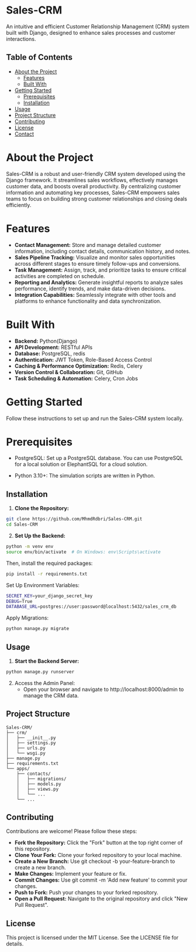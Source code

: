 # Sales-CRM

An intuitive and efficient Customer Relationship Management (CRM) system built with Django, designed to enhance sales processes and customer interactions. 

## Table of Contents

- [About the Project](#about-the-Project)
  - [Features](#features)
  - [Built With](#built-With)
- [Getting Started](#getting-started)
  - [Prerequisites](#prerequisites)
  - [Installation](#installation)
- [Usage](#usage)
- [Project Structure](#project-structure)
- [Contributing](#contributing)
- [License](#license)
- [Contact](#contact)

# About the Project
Sales-CRM is a robust and user-friendly CRM system developed using the Django framework. It streamlines sales workflows, effectively manages customer data, and boosts overall productivity. By centralizing customer information and automating key processes, Sales-CRM empowers sales teams to focus on building strong customer relationships and closing deals efficiently.

# Features

* **Contact Management:** Store and manage detailed customer information, including contact details, communication history, and notes.
* **Sales Pipeline Tracking:** Visualize and monitor sales opportunities across different stages to ensure timely follow-ups and conversions.
* **Task Management:** Assign, track, and prioritize tasks to ensure critical activities are completed on schedule.
* **Reporting and Analytics:** Generate insightful reports to analyze sales performance, identify trends, and make data-driven decisions.
* **Integration Capabilities:** Seamlessly integrate with other tools and platforms to enhance functionality and data synchronization.

# Built With
* **Backend:** Python(Django)
* **API Development:** RESTful APIs
* **Database:** PostgreSQL, redis
* **Authentication:** JWT Token, Role-Based Access Control
* **Caching & Performance Optimization:** Redis, Celery
* **Version Control & Collaboration:** Git, GitHub
* **Task Scheduling & Automation:** Celery, Cron Jobs


# Getting Started

Follow these instructions to set up and run the Sales-CRM system locally.

# Prerequisites

* PostgreSQL: Set up a PostgreSQL database. You can use PostgreSQL for a local solution or ElephantSQL for a cloud solution.

* Python 3.10+: The simulation scripts are written in Python.


## Installation

1. **Clone the Repository:**

```bash
git clone https://github.com/MhmdRdbri/Sales-CRM.git
cd Sales-CRM
```

2. **Set Up the Backend:**

```bash
python -m venv env
source env/bin/activate  # On Windows: env\Scripts\activate
```
Then, install the required packages:

```bash
pip install -r requirements.txt
```

Set Up Environment Variables:
```bash
SECRET_KEY=your_django_secret_key
DEBUG=True
DATABASE_URL=postgres://user:password@localhost:5432/sales_crm_db
```

Apply Migrations:
```bash
python manage.py migrate
```

## Usage

1. **Start the Backend Server:**
```bash
python manage.py runserver
```
2. Access the Admin Panel:
   - Open your browser and navigate to http://localhost:8000/admin to manage the CRM data.


## Project Structure
```
Sales-CRM/
├── crm/
│   ├── __init__.py
│   ├── settings.py
│   ├── urls.py
│   └── wsgi.py
├── manage.py
├── requirements.txt
└── apps/
    ├── contacts/
    │   ├── migrations/
    │   ├── models.py
    │   ├── views.py
    │   └── ...
    └── ...
```



## Contributing

Contributions are welcome! Please follow these steps:
* **Fork the Repository:** Click the "Fork" button at the top right corner of this repository.
* **Clone Your Fork:** Clone your forked repository to your local machine.
* **Create a New Branch:** Use git checkout -b your-feature-branch to create a new branch.
* **Make Changes:** Implement your feature or fix.
* **Commit Changes:** Use git commit -m 'Add new feature' to commit your changes.
* **Push to Fork:** Push your changes to your forked repository.
* **Open a Pull Request:** Navigate to the original repository and click "New Pull Request".

## License

This project is licensed under the MIT License. See the LICENSE file for details.
